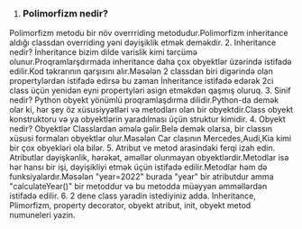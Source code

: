 1. ### Polimorfizm nedir?
Polimorfizm metodu bir növ overrriding metodudur.Polimorfizm inheritance aldığı classdan overriding yəni dəyişiklik etmək deməkdir.
2. Inheritance nedir?
İnheritance bizim dilde varislik kimi tərcümə olunur.Proqramlarşdırmada inheritance daha çox obyektlər üzərində istifadə edilir.Kod təkrarının qarşısını alır.Məsələn 2 classdan biri digərində olan propertylərdən istifadə edirsə bu zaman İnheritance istifadə edərək 2ci class üçün yenidən eyni propertyləri asign etməkdən qaşmış oluruq.
3. Sinif nedir?
Python obyekt yönümlü proqramlaşdırma dilidir.Python-da demək olar ki, hər şey öz xüsusiyyətləri və metodları olan bir obyektdir.Class obyekt konstruktoru və ya obyektlərin yaradılması üçün struktur kimidir.
4. Obyekt nedir?
Obyektlər Classlardan əmələ gəlir.Belə demək olarsa, bir classın xüsusi formaları obyektlər olur.Məsələn Car clasının Mercedes,Audi,Kia kimi bir çox obyekləri ola bilər.
5. Atribut ve metod arasindaki ferqi izah edin.
Atributlar dəyişkənlik, hərəkət, əməllər olunmayan obyektlərdir.Metodlar isə hər hansı bir işi, dəyişikliyi etmək üçün istifadə edilir.Metodlar həm də funksiyalardır.Məsələn "year=2022" burada "year" bir atributdur amma "calculateYear()" bir metoddur və bu metodda müəyyən əmməllərdən istifadə edilir.
6. 2 dene class yaradin istediyiniz adda. Inheritance, Plimorfizm, property decorator, obyekt atribut, init, obyekt metod numuneleri yazin.